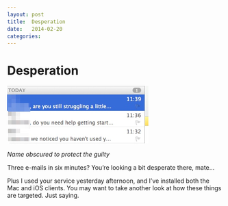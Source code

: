 ```yaml
---
layout: post
title:  Desperation 
date:   2014-02-20 
categories:   
---
```


# Desperation


![](/images/unknown_filename.95.jpeg)

*Name obscured to protect the guilty*

Three e-mails in six minutes? You’re looking a bit desperate there, mate… 

Plus I used your service yesterday afternoon, and I’ve installed both the Mac and iOS clients. You may want to take another look at how these things are targeted. Just saying.

